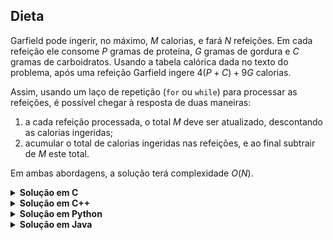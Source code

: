 ## Dieta

Garfield pode ingerir, no máximo, $M$ calorias, e fará $N$ refeições. Em cada refeição ele consome
$P$ gramas de proteína, $G$ gramas de gordura e $C$ gramas de carboidratos. Usando a tabela 
calórica dada no texto do problema, após uma refeição Garfield ingere $4(P + C) + 9G$ calorias.

Assim, usando um laço de repetição (`for` ou `while`) para processar as refeições, é possível 
chegar à resposta de duas maneiras:
1. a cada refeição processada, o total $M$ deve ser atualizado, descontando as calorias ingeridas;
2. acumular o total de calorias ingeridas nas refeições, e ao final subtrair de $M$ este total.

Em ambas abordagens, a solução terá complexidade $O(N)$.

<details>
    <summary><b>Solução em C</b></summary>

```c
#include <stdio.h>

int main()
{
    int N, M;
    scanf("%d %d", &N, &M);

    int ans = M;

    while (N--)
    {
        int P, G, C;
        scanf("%d %d %d", &P, &G, &C);

        ans -= 4*(P + C) + 9*G;
    }

    printf("%d\n", ans);

    return 0;
}
```
</details>


<details>
    <summary><b>Solução em C++</b></summary>

```cpp
#include <bits/stdc++.h>

using namespace std;
using iii = tuple<int, int, int>;

auto solve(int M, const vector<iii>& xs)
{
    auto ans = M;

    for (auto [P, G, C]: xs)
        ans -= 4*(P + C) + 9*G;

    return ans;
}

int main()
{
    ios::sync_with_stdio(false);

    int N, M;
    cin >> N >> M;

    vector<iii> xs(N);

    for (auto& [P, G, C] : xs)
        cin >> P >> G >> C;

    cout << solve(M, xs) << '\n';

    return 0;
}
```
</details>

<details>
    <summary><b>Solução em Python</b></summary>

```Python
N, M = map(int, input().split())
ans = M

for _ in range(N):
    P, G, C = map(int, input().split())
    ans -= 4*(P + C) + 9*G

print(ans)
```
</details>

<details>
    <summary><b>Solução em Java</b></summary>

```Java
import java.util.Scanner;

public class solution {
    public static void main(String[] args) {
        Scanner scanner = new Scanner(System.in);

        int N = scanner.nextInt();
        int M = scanner.nextInt();

        int ans = M;

        for (int i = 0; i < N; ++i) {
            int P = scanner.nextInt();
            int G = scanner.nextInt();
            int C = scanner.nextInt();

            ans -= 4*(P + C) + 9*G;
        }

        System.out.println(ans);
    }
}
```
</details>
